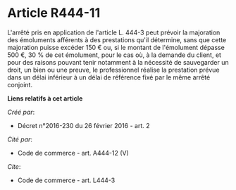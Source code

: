 # Article R444-11

L'arrêté pris en application de l'article L. 444-3 peut prévoir la majoration des émoluments afférents à des prestations
qu'il détermine, sans que cette majoration puisse excéder 150 € ou, si le montant de l'émolument dépasse 500 €, 30 % de cet
émolument, pour le cas où, à la demande du client, et pour des raisons pouvant tenir notamment à la nécessité de sauvegarder
un droit, un bien ou une preuve, le professionnel réalise la prestation prévue dans un délai inférieur à un délai de
référence fixé par le même arrêté conjoint.

**Liens relatifs à cet article**

_Créé par_:

  - Décret n°2016-230 du 26 février 2016 - art. 2

_Cité par_:

  - Code de commerce - art. A444-12 (V)

_Cite_:

  - Code de commerce - art. L444-3
